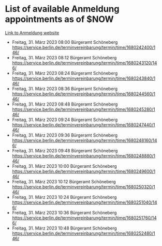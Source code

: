 # List of available Anmeldung appointments as of $NOW
[Link to Anmeldung website](https://service.berlin.de/terminvereinbarung/termin/tag.php?termin=1&anliegen[]=120686&dienstleisterlist=122210,122217,327316,122219,327312,122227,327314,122231,327346,122243,327348,122254,122252,329742,122260,329745,122262,329748,122271,327278,122273,327274,122277,327276,330436,122280,327294,122282,327290,122284,327292,122291,327270,122285,327266,122286,327264,122296,327268,150230,329760,122297,327286,122294,327284,122312,329763,122314,329775,122304,327330,122311,327334,122309,327332,317869,122281,327352,122279,329772,122283,122276,327324,122274,327326,122267,329766,122246,327318,122251,327320,122257,327322,122208,327298,122226,327300&herkunft=http%3A%2F%2Fservice.berlin.de%2Fdienstleistung%2F120686%2F)
- Freitag, 31. März 2023 08:00 Bürgeramt Schöneberg https://service.berlin.de/terminvereinbarung/termin/time/1680242400/146/
- Freitag, 31. März 2023 08:12 Bürgeramt Schöneberg https://service.berlin.de/terminvereinbarung/termin/time/1680243120/146/
- Freitag, 31. März 2023 08:24 Bürgeramt Schöneberg https://service.berlin.de/terminvereinbarung/termin/time/1680243840/146/
- Freitag, 31. März 2023 08:36 Bürgeramt Schöneberg https://service.berlin.de/terminvereinbarung/termin/time/1680244560/146/
- Freitag, 31. März 2023 08:48 Bürgeramt Schöneberg https://service.berlin.de/terminvereinbarung/termin/time/1680245280/146/
- Freitag, 31. März 2023 09:24 Bürgeramt Schöneberg https://service.berlin.de/terminvereinbarung/termin/time/1680247440/146/
- Freitag, 31. März 2023 09:36 Bürgeramt Schöneberg https://service.berlin.de/terminvereinbarung/termin/time/1680248160/146/
- Freitag, 31. März 2023 09:48 Bürgeramt Schöneberg https://service.berlin.de/terminvereinbarung/termin/time/1680248880/146/
- Freitag, 31. März 2023 10:00 Bürgeramt Schöneberg https://service.berlin.de/terminvereinbarung/termin/time/1680249600/146/
- Freitag, 31. März 2023 10:12 Bürgeramt Schöneberg https://service.berlin.de/terminvereinbarung/termin/time/1680250320/146/
- Freitag, 31. März 2023 10:24 Bürgeramt Schöneberg https://service.berlin.de/terminvereinbarung/termin/time/1680251040/146/
- Freitag, 31. März 2023 10:36 Bürgeramt Schöneberg https://service.berlin.de/terminvereinbarung/termin/time/1680251760/146/
- Freitag, 31. März 2023 10:48 Bürgeramt Schöneberg https://service.berlin.de/terminvereinbarung/termin/time/1680252480/146/
